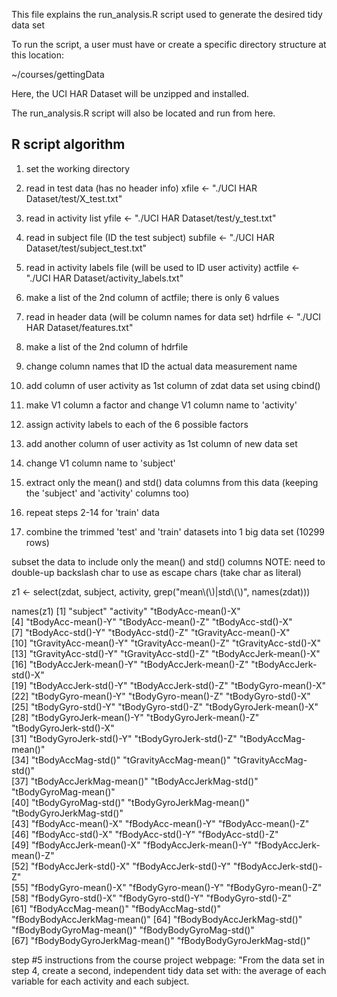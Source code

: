 This file explains the run_analysis.R script used to generate the desired tidy data set

To run the script, a user must have or create a specific directory structure at this location:

~/courses/gettingData

Here, the UCI HAR Dataset will be unzipped and installed.

The run_analysis.R script will also be located and run from here.

R script algorithm
--------------------
1) set the working directory

2) read in test data (has no header info)
xfile <- "./UCI HAR Dataset/test/X_test.txt"

3) read in activity list
yfile <- "./UCI HAR Dataset/test/y_test.txt"

4) read in subject file (ID the test subject)
subfile <- "./UCI HAR Dataset/test/subject_test.txt"

5) read in activity labels file (will be used to ID user activity)
actfile <- "./UCI HAR Dataset/activity_labels.txt"

6) make a list of the 2nd column of actfile; there is only 6 values

7) read in header data (will be column names for data set)
hdrfile <- "./UCI HAR Dataset/features.txt"

8) make a list of the 2nd column of hdrfile

9) change column names that ID the actual data measurement name

10) add column of user activity as 1st column of zdat data set using cbind()

11) make V1 column a factor and change V1 column name to 'activity'

12) assign activity labels to each of the 6 possible factors

13) add another column of user activity as 1st column of new data set

14) change V1 column name to 'subject'

15) extract only the mean() and std() data columns from this data (keeping the 'subject' and 'activity' columns too)

16) repeat steps 2-14 for 'train' data

16) combine the trimmed 'test' and 'train' datasets into 1 big data set (10299 rows)


subset the data to include only the mean() and std() columns
NOTE: need to double-up backslash char to use as escape chars (take char as literal)

z1 <- select(zdat, subject, activity, grep("mean\\(\\)|std\\(\\)", names(zdat)))

 names(z1)
 [1] "subject"                     "activity"                    "tBodyAcc-mean()-X"          
 [4] "tBodyAcc-mean()-Y"           "tBodyAcc-mean()-Z"           "tBodyAcc-std()-X"           
 [7] "tBodyAcc-std()-Y"            "tBodyAcc-std()-Z"            "tGravityAcc-mean()-X"       
[10] "tGravityAcc-mean()-Y"        "tGravityAcc-mean()-Z"        "tGravityAcc-std()-X"        
[13] "tGravityAcc-std()-Y"         "tGravityAcc-std()-Z"         "tBodyAccJerk-mean()-X"      
[16] "tBodyAccJerk-mean()-Y"       "tBodyAccJerk-mean()-Z"       "tBodyAccJerk-std()-X"       
[19] "tBodyAccJerk-std()-Y"        "tBodyAccJerk-std()-Z"        "tBodyGyro-mean()-X"         
[22] "tBodyGyro-mean()-Y"          "tBodyGyro-mean()-Z"          "tBodyGyro-std()-X"          
[25] "tBodyGyro-std()-Y"           "tBodyGyro-std()-Z"           "tBodyGyroJerk-mean()-X"     
[28] "tBodyGyroJerk-mean()-Y"      "tBodyGyroJerk-mean()-Z"      "tBodyGyroJerk-std()-X"      
[31] "tBodyGyroJerk-std()-Y"       "tBodyGyroJerk-std()-Z"       "tBodyAccMag-mean()"         
[34] "tBodyAccMag-std()"           "tGravityAccMag-mean()"       "tGravityAccMag-std()"       
[37] "tBodyAccJerkMag-mean()"      "tBodyAccJerkMag-std()"       "tBodyGyroMag-mean()"        
[40] "tBodyGyroMag-std()"          "tBodyGyroJerkMag-mean()"     "tBodyGyroJerkMag-std()"     
[43] "fBodyAcc-mean()-X"           "fBodyAcc-mean()-Y"           "fBodyAcc-mean()-Z"          
[46] "fBodyAcc-std()-X"            "fBodyAcc-std()-Y"            "fBodyAcc-std()-Z"           
[49] "fBodyAccJerk-mean()-X"       "fBodyAccJerk-mean()-Y"       "fBodyAccJerk-mean()-Z"      
[52] "fBodyAccJerk-std()-X"        "fBodyAccJerk-std()-Y"        "fBodyAccJerk-std()-Z"       
[55] "fBodyGyro-mean()-X"          "fBodyGyro-mean()-Y"          "fBodyGyro-mean()-Z"         
[58] "fBodyGyro-std()-X"           "fBodyGyro-std()-Y"           "fBodyGyro-std()-Z"          
[61] "fBodyAccMag-mean()"          "fBodyAccMag-std()"           "fBodyBodyAccJerkMag-mean()" 
[64] "fBodyBodyAccJerkMag-std()"   "fBodyBodyGyroMag-mean()"     "fBodyBodyGyroMag-std()"     
[67] "fBodyBodyGyroJerkMag-mean()" "fBodyBodyGyroJerkMag-std()" 

step #5 instructions from the course project webpage:
"From the data set in step 4, 
create a second, independent tidy data set with: 
the average of each variable for each activity and each subject.
